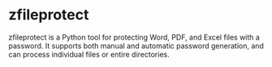 # zfileprotect
zfileprotect is a Python tool for protecting Word, PDF, and Excel files with a password. It supports both manual and automatic password generation, and can process individual files or entire directories.
